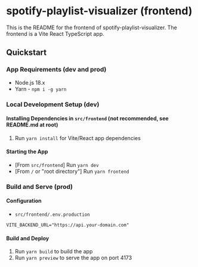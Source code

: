# spotify-playlist-visualizer (frontend)

This is the README for the frontend of spotify-playlist-visualizer. The frontend is a Vite React TypeScript app.

## Quickstart

### App Requirements (dev and prod)

- Node.js 18.x
- Yarn - `npm i -g yarn`

### Local Development Setup (dev)

#### Installing Dependencies in `src/frontend` (not recommended, see README.md at root)

1. Run `yarn install` for Vite/React app dependencies

#### Starting the App

- [From `src/frontend`] Run `yarn dev`
- [From `/` or "root directory"] Run `yarn frontend`

### Build and Serve (prod)

#### Configuration

- `src/frontend/.env.production`

```env
VITE_BACKEND_URL="https://api.your-domain.com"
```

#### Build and Deploy

1. Run `yarn build` to build the app
2. Run `yarn preview` to serve the app on port 4173
